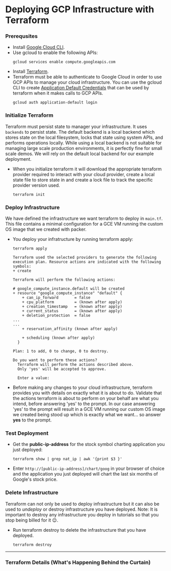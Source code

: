 # Deploying GCP Infrastructure with Terraform
### Prerequsites
* Install [Google Cloud CLI](https://cloud.google.com/sdk?hl=en).
* Use gcloud to enable the following APIs:
  ```
  gcloud services enable compute.googleapis.com
  ```
* Install [Terraform](https://developer.hashicorp.com/terraform/install#darwin).
* Terraform must be able to authenticate to Google Cloud in order to use GCP APIs to manage your cloud infrastructure.  You can use the gcloud CLI to create [Application Default Credentials](https://cloud.google.com/docs/authentication/application-default-credentials) that can be used by terraform when it makes calls to GCP APIs.  
  ```
  gcloud auth application-default login
  ```
  
### Initialize Terraform
Terraform must persist state to manager your infrastructure.  It uses `backends` to persist state.  The default backend is a local backend which stores state on the local filesystem, locks that state using system APIs, and performs operations locally.  While using a local backend is not suitable for managing large scale production environments, it is perfectly fine for small scale demos.  We will rely on the default local backend for our example deployment.

* When you initialize terraform it will download the appropriate terraform provider required to interact with your cloud provider, create a local state file to store state in and create a lock file to track the specific provider version used.
  ```
  terraform init
  ```
### Deploy Infrastructure
We have defined the infrastructure we want terraform to deploy in `main.tf`.  This file contains a minimal configuration for a GCE VM running the custom OS image that we created with packer.
* You deploy your infratructure by running terraform apply:
  ```
  terraform apply
  
  Terraform used the selected providers to generate the following execution plan. Resource actions are indicated with the following symbols:
  + create

  Terraform will perform the following actions:

  # google_compute_instance.default will be created
  + resource "google_compute_instance" "default" {
      + can_ip_forward       = false
      + cpu_platform         = (known after apply)
      + creation_timestamp   = (known after apply)
      + current_status       = (known after apply)
      + deletion_protection  = false
  ...
  ...
      + reservation_affinity (known after apply)

      + scheduling (known after apply)
    }

  Plan: 1 to add, 0 to change, 0 to destroy.

  Do you want to perform these actions?
    Terraform will perform the actions described above.
    Only 'yes' will be accepted to approve.

    Enter a value:
  ```
* Before making any changes to your cloud infrastructure, terraform provides you with details on exactly what it is about to do.  Validate that the actions terraform is about to perform on your behalf are what you intend, before answering 'yes' to the prompt.  In our case answering 'yes' to the prompt will result in a GCE VM running our custom OS image we created being stood up which is exactly what we want... so answer __yes__ to the prompt.

### Test Deployment
* Get the __public-ip-address__ for the stock symbol charting application you just deployed:
  ```
  terraform show | grep nat_ip | awk '{print $3 }'
  ```
* Enter `http://[public-ip-address]/chart/goog` in your browser of choice and the application you just deployed will chart the last six months of Google's stock price. 
### Delete Infrastructure
Terraform can not only be used to deploy infrastructure but it can also be used to _undeploy_ or destroy infrastructure you have deployed.  Note:  It is important to destroy any infrastructure you deploy in tutorials so that you stop being billed for it :wink:. 

* Run terraform destroy to delete the infrastructure that you have deployed.
  ```
  terraform destroy
  
  ```

---
### Terraform Details (What's Happening Behind the Curtain)
